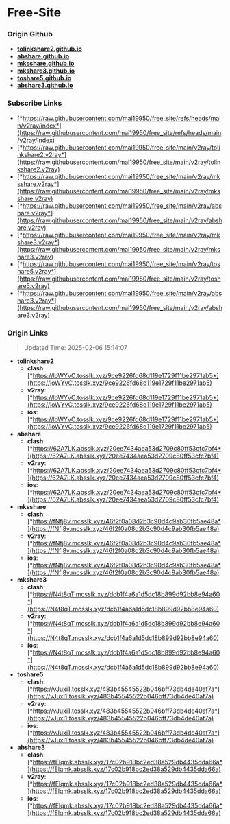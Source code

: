 # Free-Site

### Origin Github

- [**tolinkshare2.github.io**](https://github.com/tolinkshare2/tolinkshare2.github.io)
- [**abshare.github.io**](https://github.com/abshare/abshare.github.io)
- [**mksshare.github.io**](https://github.com/mksshare/mksshare.github.io)
- [**mkshare3.github.io**](https://github.com/mkshare3/mkshare3.github.io)
- [**toshare5.github.io**](https://github.com/toshare5/toshare5.github.io)
- [**abshare3.github.io**](https://github.com/abshare3/abshare3.github.io)

### Subscribe Links

- [*https://raw.githubusercontent.com/mai19950/free_site/refs/heads/main/v2ray/index*](https://raw.githubusercontent.com/mai19950/free_site/refs/heads/main/v2ray/index)
- [*https://raw.githubusercontent.com/mai19950/free_site/main/v2ray/tolinkshare2.v2ray*](https://raw.githubusercontent.com/mai19950/free_site/main/v2ray/tolinkshare2.v2ray)
- [*https://raw.githubusercontent.com/mai19950/free_site/main/v2ray/mksshare.v2ray*](https://raw.githubusercontent.com/mai19950/free_site/main/v2ray/mksshare.v2ray)
- [*https://raw.githubusercontent.com/mai19950/free_site/main/v2ray/abshare.v2ray*](https://raw.githubusercontent.com/mai19950/free_site/main/v2ray/abshare.v2ray)
- [*https://raw.githubusercontent.com/mai19950/free_site/main/v2ray/mkshare3.v2ray*](https://raw.githubusercontent.com/mai19950/free_site/main/v2ray/mkshare3.v2ray)
- [*https://raw.githubusercontent.com/mai19950/free_site/main/v2ray/toshare5.v2ray*](https://raw.githubusercontent.com/mai19950/free_site/main/v2ray/toshare5.v2ray)
- [*https://raw.githubusercontent.com/mai19950/free_site/main/v2ray/abshare3.v2ray*](https://raw.githubusercontent.com/mai19950/free_site/main/v2ray/abshare3.v2ray)

### Origin Links

> Updated Time: 2025-02-06 15:14:07

- **tolinkshare2**
  - **clash**: [*https://loWYvC.tosslk.xyz/9ce9226fd68d119e1729f11be2971ab5*](https://loWYvC.tosslk.xyz/9ce9226fd68d119e1729f11be2971ab5)
  - **v2ray**: [*https://loWYvC.tosslk.xyz/9ce9226fd68d119e1729f11be2971ab5*](https://loWYvC.tosslk.xyz/9ce9226fd68d119e1729f11be2971ab5)
  - **ios**: [*https://loWYvC.tosslk.xyz/9ce9226fd68d119e1729f11be2971ab5*](https://loWYvC.tosslk.xyz/9ce9226fd68d119e1729f11be2971ab5)
- **abshare**
  - **clash**: [*https://62A7LK.absslk.xyz/20ee7434aea53d2709c80ff53cfc7bf4*](https://62A7LK.absslk.xyz/20ee7434aea53d2709c80ff53cfc7bf4)
  - **v2ray**: [*https://62A7LK.absslk.xyz/20ee7434aea53d2709c80ff53cfc7bf4*](https://62A7LK.absslk.xyz/20ee7434aea53d2709c80ff53cfc7bf4)
  - **ios**: [*https://62A7LK.absslk.xyz/20ee7434aea53d2709c80ff53cfc7bf4*](https://62A7LK.absslk.xyz/20ee7434aea53d2709c80ff53cfc7bf4)
- **mksshare**
  - **clash**: [*https://fNfj8v.mcsslk.xyz/46f2f0a08d2b3c90d4c9ab30fb5ae48a*](https://fNfj8v.mcsslk.xyz/46f2f0a08d2b3c90d4c9ab30fb5ae48a)
  - **v2ray**: [*https://fNfj8v.mcsslk.xyz/46f2f0a08d2b3c90d4c9ab30fb5ae48a*](https://fNfj8v.mcsslk.xyz/46f2f0a08d2b3c90d4c9ab30fb5ae48a)
  - **ios**: [*https://fNfj8v.mcsslk.xyz/46f2f0a08d2b3c90d4c9ab30fb5ae48a*](https://fNfj8v.mcsslk.xyz/46f2f0a08d2b3c90d4c9ab30fb5ae48a)
- **mkshare3**
  - **clash**: [*https://N4t8qT.mcsslk.xyz/dcb1f4a6a1d5dc18b899d92bb8e94a60*](https://N4t8qT.mcsslk.xyz/dcb1f4a6a1d5dc18b899d92bb8e94a60)
  - **v2ray**: [*https://N4t8qT.mcsslk.xyz/dcb1f4a6a1d5dc18b899d92bb8e94a60*](https://N4t8qT.mcsslk.xyz/dcb1f4a6a1d5dc18b899d92bb8e94a60)
  - **ios**: [*https://N4t8qT.mcsslk.xyz/dcb1f4a6a1d5dc18b899d92bb8e94a60*](https://N4t8qT.mcsslk.xyz/dcb1f4a6a1d5dc18b899d92bb8e94a60)
- **toshare5**
  - **clash**: [*https://vJuxi1.tosslk.xyz/483b45545522b046bff73db4de40af7a*](https://vJuxi1.tosslk.xyz/483b45545522b046bff73db4de40af7a)
  - **v2ray**: [*https://vJuxi1.tosslk.xyz/483b45545522b046bff73db4de40af7a*](https://vJuxi1.tosslk.xyz/483b45545522b046bff73db4de40af7a)
  - **ios**: [*https://vJuxi1.tosslk.xyz/483b45545522b046bff73db4de40af7a*](https://vJuxi1.tosslk.xyz/483b45545522b046bff73db4de40af7a)
- **abshare3**
  - **clash**: [*https://fElqmk.absslk.xyz/17c02b918bc2ed38a529db4435dda66a*](https://fElqmk.absslk.xyz/17c02b918bc2ed38a529db4435dda66a)
  - **v2ray**: [*https://fElqmk.absslk.xyz/17c02b918bc2ed38a529db4435dda66a*](https://fElqmk.absslk.xyz/17c02b918bc2ed38a529db4435dda66a)
  - **ios**: [*https://fElqmk.absslk.xyz/17c02b918bc2ed38a529db4435dda66a*](https://fElqmk.absslk.xyz/17c02b918bc2ed38a529db4435dda66a)
